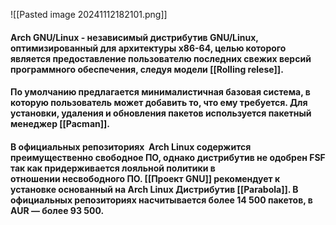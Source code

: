 ![[Pasted image 20241112182101.png]]

#### **Arch GNU/Linux** - независимый дистрибутив GNU/Linux, оптимизированный для архитектуры x86-64, целью  которого является предоставление пользователю последних свежих версий программного обеспечения, следуя модели [[Rolling relese]]. 

#### По умолчанию предлагается минималистичная базовая система, в которую пользователь может добавить то, что ему требуется. Для установки, удаления и обновления пакетов используется пакетный менеджер [[Pacman]].

#### В официальных репозиториях  Arch Linux содержится преимущественно свободное ПО, однако дистрибутив не одобрен FSF так как придерживается лояльной политики в отношении несвободного ПО. [[Проект GNU]] рекомендует к установке основанный на Arch Linux Дистрибутив [[Parabola]]. В официальных репозиториях насчитывается более 14 500 пакетов, в AUR — более 93 500.

